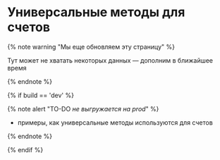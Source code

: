 # Универсальные методы для счетов

{% note warning "Мы еще обновляем эту страницу" %}

Тут может не хватать некоторых данных — дополним в ближайшее время

{% endnote %}

{% if build == 'dev' %}

{% note alert "TO-DO _не выгружается на prod_" %}

- примеры, как универсальные методы используются для счетов

{% endnote %}

{% endif %}